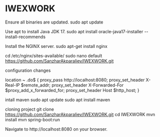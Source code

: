 # IWEXWORK

Ensure all binaries are updated.
  sudo apt update

Use apt to install Java JDK 17.
  sudo apt install oracle-java17-installer --install-recommends
  
Install the NGINX server.
  sudo apt-get install nginx

cd /etc/nginx/sites-available/
sudo nano default
https://github.com/SanzharAkparaliev/IWEXWORK.git

configuration changes

location ~ \.do$ {
  proxy_pass        http://localhost:8080;
  proxy_set_header  X-Real-IP $remote_addr;
  proxy_set_header  X-Forwarded-For $proxy_add_x_forwarded_for;
  proxy_set_header  Host $http_host;
}

intall maven 
sudo apt update
sudo apt install maven

cloning project
git clone https://github.com/SanzharAkparaliev/IWEXWORK.git
cd IWEXWORK
mvn install
mvn spring-boot:run

Navigate to http://localhost:8080 on your browser.

  

